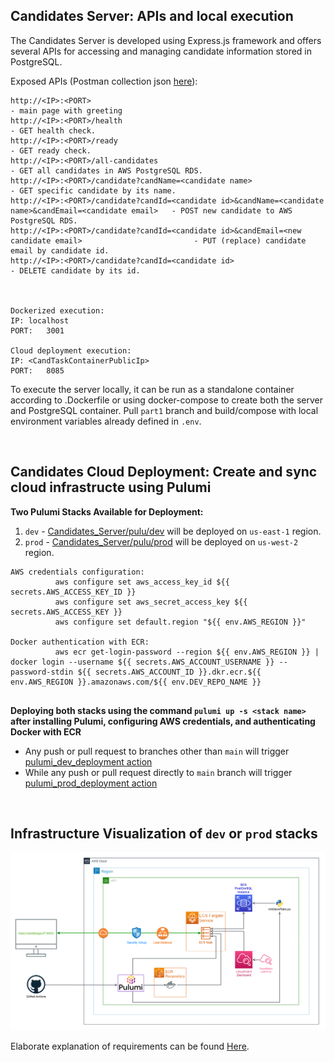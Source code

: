 ## Candidates Server: APIs and local execution

The Candidates Server is developed using Express.js framework and offers several APIs for accessing and managing candidate information stored in PostgreSQL.

Exposed APIs (Postman collection json [here](https://github.com/JonathanYK/Candidates_Server/tree/main/postman_collection_API_tests)):
```
http://<IP>:<PORT>                                                                                         - main page with greeting
http://<IP>:<PORT>/health                                                                                  - GET health check.
http://<IP>:<PORT>/ready                                                                                   - GET ready check.
http://<IP>:<PORT>/all-candidates                                                                          - GET all candidates in AWS PostgreSQL RDS.
http://<IP>:<PORT>/candidate?candName=<candidate name>                                                     - GET specific candidate by its name.
http://<IP>:<PORT>/candidate?candId=<candidate id>&candName=<candidate name>&candEmail=<candidate email>   - POST new candidate to AWS PostgreSQL RDS.
http://<IP>:<PORT>/candidate?candId=<candidate id>&candEmail=<new candidate email>                         - PUT (replace) candidate email by candidate id.
http://<IP>:<PORT>/candidate?candId=<candidate id>                                                         - DELETE candidate by its id.



Dockerized execution:
IP:	localhost
PORT:	3001

Cloud deployment execution:
IP:	<CandTaskContainerPublicIp>
PORT:	8085
```

To execute the server locally, it can be run as a standalone container according to .Dockerfile or using docker-compose to create both the server and PostgreSQL container. Pull `part1` branch and build/compose with local environment variables already defined in `.env`.


$~~~$

## Candidates Cloud Deployment: Create and sync cloud infrastructe using Pulumi

**Two Pulumi Stacks Available for Deployment:**
1. `dev` - [Candidates_Server/pulu/dev](https://github.com/JonathanYK/Candidates_Server/tree/main/pulu/dev) will be deployed on `us-east-1` region.
2. `prod` - [Candidates_Server/pulu/prod](https://github.com/JonathanYK/Candidates_Server/tree/main/pulu/prod) will be deployed on `us-west-2` region.

```
AWS credentials configuration:
          aws configure set aws_access_key_id ${{ secrets.AWS_ACCESS_KEY_ID }}
          aws configure set aws_secret_access_key ${{ secrets.AWS_ACCESS_KEY }}
          aws configure set default.region "${{ env.AWS_REGION }}"

Docker authentication with ECR:
          aws ecr get-login-password --region ${{ env.AWS_REGION }} | docker login --username ${{ secrets.AWS_ACCOUNT_USERNAME }} --password-stdin ${{ secrets.AWS_ACCOUNT_ID }}.dkr.ecr.${{ env.AWS_REGION }}.amazonaws.com/${{ env.DEV_REPO_NAME }}
          
```
**Deploying both stacks using the command `pulumi up -s <stack name>` after installing Pulumi, configuring AWS credentials, and authenticating Docker with ECR**
- Any push or pull request to branches other than `main` will trigger [pulumi_dev_deployment action](https://github.com/JonathanYK/Candidates_Server/blob/main/.github/workflows/pulumi_dev_deployment.yml)
- While any push or pull request directly to `main` branch will trigger [pulumi_prod_deployment action](https://github.com/JonathanYK/Candidates_Server/blob/main/.github/workflows/pulumi_prod_deployment.yml)

$~~~$

## Infrastructure Visualization of `dev` or `prod` stacks

![AWS_Infra_Visualization](https://github.com/JonathanYK/Candidates_Server/blob/main/pulu/AWS_Infra_Visualization.png?raw=true)

Elaborate explanation of requirements can be found [Here](https://github.com/JonathanYK/Candidates_Server/blob/main/Candidates_Server_Spec.pdf/).
